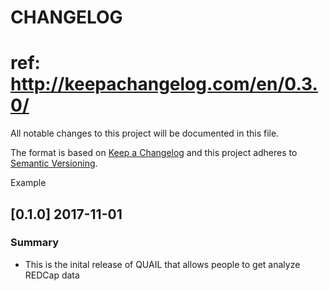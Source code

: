 # CHANGELOG
# ref: http://keepachangelog.com/en/0.3.0/
All notable changes to this project will be documented in this file.

The format is based on [Keep a Changelog](http://keepachangelog.com/)
and this project adheres to [Semantic Versioning](http://semver.org/).

Example
## [0.1.0] 2017-11-01
### Summary
 * This is the inital release of QUAIL that allows people to get analyze REDCap data
